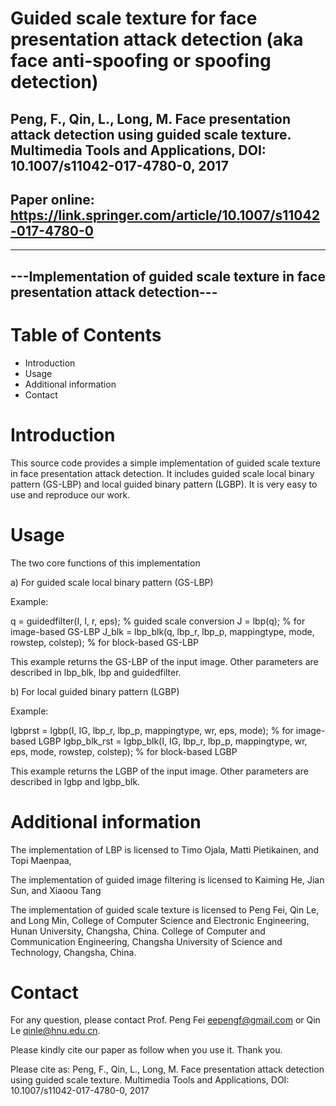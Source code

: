 # Guided scale texture for face presentation attack detection (aka face anti-spoofing or spoofing detection)

## Peng, F., Qin, L., Long, M. Face presentation attack detection using guided scale texture. Multimedia Tools and Applications, DOI: 10.1007/s11042-017-4780-0, 2017

## Paper online: https://link.springer.com/article/10.1007/s11042-017-4780-0

----------------------------------------------------------
---Implementation of guided scale texture in face presentation attack detection---
----------------------------------------------------------


Table of Contents
=================

- Introduction
- Usage
- Additional information
- Contact


Introduction
============

This source code provides a simple implementation of guided scale texture in face presentation attack detection.
It includes guided scale local binary pattern (GS-LBP) and local guided binary pattern (LGBP).
It is very easy to use and reproduce our work.


Usage
=====

The two core functions of this implementation

a) For guided scale local binary pattern (GS-LBP)

Example:

q = guidedfilter(I, I, r, eps);	 % guided scale conversion
J = lbp(q); % for image-based GS-LBP
J_blk = lbp_blk(q, lbp_r, lbp_p, mappingtype, mode, rowstep, colstep);	% for block-based GS-LBP
	
This example returns the GS-LBP of the input image. Other parameters are described in lbp_blk, lbp and guidedfilter.

b) For local guided  binary pattern (LGBP)

Example:

lgbprst = lgbp(I, IG, lbp_r, lbp_p, mappingtype, wr, eps, mode);	% for image-based LGBP
lgbp_blk_rst = lgbp_blk(I, IG, lbp_r, lbp_p, mappingtype, wr, eps, mode, rowstep, colstep);	% for block-based LGBP

This example returns the LGBP of the input image. Other parameters are described in lgbp and lgbp_blk.


Additional information
======================

The implementation of LBP is licensed to Timo Ojala, Matti Pietikainen, and Topi Maenpaa,

The implementation of guided image filtering is licensed to Kaiming He, Jian Sun, and Xiaoou Tang

The implementation of guided scale texture is licensed to Peng Fei, Qin Le, and Long Min, 
College of Computer Science and Electronic Engineering, Hunan University, Changsha, China.
College of Computer and Communication Engineering, Changsha University of Science and Technology, Changsha, China.


Contact
============

For any question, please contact Prof. Peng Fei <eepengf@gmail.com> or Qin Le <qinle@hnu.edu.cn>.

Please kindly cite our paper as follow when you use it. Thank you.

Please cite as: Peng, F., Qin, L., Long, M. Face presentation attack detection using guided scale texture. Multimedia Tools and Applications, DOI: 10.1007/s11042-017-4780-0, 2017
